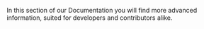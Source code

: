 

In this section of our Documentation you will find more advanced information, suited for developers and contributors alike.
